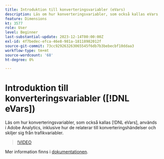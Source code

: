 ```yaml
---
title: Introduktion till konverteringsvariabler (eVars)
description: Läs om hur konverteringsvariabler, som också kallas eVars, används i Adobe Analytics, inklusive hur de relaterar till konverteringshändelser och skiljer sig från trafikvariabler.
feature: Dimensions
kt: 3577
role: User
level: Beginner
last-substantial-update: 2023-12-14T00:00:00Z
exl-id: 4f7bedec-efca-46e8-981a-18118982012f
source-git-commit: 73cc929263263065545f6db7b3bebecbf10ddaa3
workflow-type: tm+mt
source-wordcount: '68'
ht-degree: 0%

---
```


# Introduktion till konverteringsvariabler ([!DNL eVars])

Läs om hur konverteringsvariabler, som också kallas [!DNL eVars], används i Adobe Analytics, inklusive hur de relaterar till konverteringshändelser och skiljer sig från trafikvariabler.

>[!VIDEO](https://video.tv.adobe.com/v/28759/?quality=12&learn=on)

Mer information finns i [dokumentationen](https://experienceleague.adobe.com/docs/analytics/components/dimensions/evar.html).
